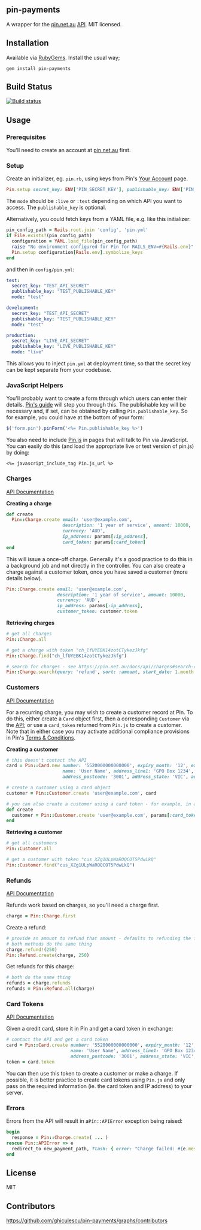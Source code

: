 ## pin-payments

A wrapper for the [pin.net.au](https://pin.net.au/) [API](https://pin.net.au/docs/api). MIT licensed.

## Installation

Available via [RubyGems](https://rubygems.org/gems/pin-payments). Install the usual way;

    gem install pin-payments

## Build Status

[![Build status](https://travis-ci.org/ghiculescu/pin-payments.png)](https://travis-ci.org/ghiculescu/pin-payments)

## Usage

### Prerequisites

You'll need to create an account at [pin.net.au](https://pin.net.au/) first.

### Setup

Create an initializer, eg. `pin.rb`, using keys from Pin's [Your Account](https://dashboard.pin.net.au/account) page.

```ruby
Pin.setup secret_key: ENV['PIN_SECRET_KEY'], publishable_key: ENV['PIN_PUBLISHABLE_KEY'], mode: ENV['PIN_ENV']
```

The `mode` should be `:live` or `:test` depending on which API you want to access. The `publishable_key` is optional.

Alternatively, you could fetch keys from a YAML file, e.g. like this initializer:

```ruby
pin_config_path = Rails.root.join 'config', 'pin.yml'
if File.exists?(pin_config_path)
  configuration = YAML.load_file(pin_config_path)
  raise "No environment configured for Pin for RAILS_ENV=#{Rails.env}" unless configuration[Rails.env]
  Pin.setup configuration[Rails.env].symbolize_keys
end
```

and then in `config/pin.yml`:

```yaml
test:
  secret_key: "TEST_API_SECRET"
  publishable_key: "TEST_PUBLISHABLE_KEY"
  mode: "test"

development:
  secret_key: "TEST_API_SECRET"
  publishable_key: "TEST_PUBLISHABLE_KEY"
  mode: "test"

production:
  secret_key: "LIVE_API_SECRET"
  publishable_key: "LIVE_PUBLISHABLE_KEY"
  mode: "live"
```

This allows you to inject `pin.yml` at deployment time, so that the secret key can be kept separate from your codebase.

### JavaScript Helpers

You'll probably want to create a form through which users can enter their details. [Pin's guide](https://pin.net.au/docs/guides/payment-forms) will step you through this. The publishable key will be necessary and, if set, can be obtained by calling `Pin.publishable_key`. So for example, you could have at the bottom of your form:

```javascript
$('form.pin').pinForm('<%= Pin.publishable_key %>')
```

You also need to include [Pin.js](https://pin.net.au/pin-js) in pages that will talk to Pin via JavaScript. You can easily do this (and load the appropriate live or test version of pin.js) by doing:

```erb
<%= javascript_include_tag Pin.js_url %>
```

### Charges

[API Documentation](https://pin.net.au/docs/api/charges)

**Creating a charge**

```ruby
def create
  Pin::Charge.create email: 'user@example.com',
                     description: '1 year of service', amount: 10000,
                     currency: 'AUD',
                     ip_address: params[:ip_address],
                     card_token: params[:card_token]
end
```

This will issue a once-off charge. Generally it's a good practice to do this in a background job and not directly in the controller. You can also create a charge against a customer token, once you have saved a customer (more details below).

```ruby
Pin::Charge.create email: 'user@example.com',
                   description: '1 year of service', amount: 10000,
                   currency: 'AUD',
                   ip_address: params[:ip_address],
                   customer_token: customer.token
```

**Retrieving charges**

```ruby
# get all charges
Pin::Charge.all

# get a charge with token "ch_lfUYEBK14zotCTykezJkfg"
Pin::Charge.find("ch_lfUYEBK14zotCTykezJkfg")

# search for charges - see https://pin.net.au/docs/api/charges#search-charges for available parameters
Pin::Charge.search(query: 'refund', sort: :amount, start_date: 1.month.ago, end_date: '2013-08-01', direction: 'desc')
```

### Customers

[API Documentation](https://pin.net.au/docs/api/customers)

For a recurring charge, you may wish to create a customer record at Pin. To do this, either create a `Card` object first, then a corresponding `Customer` via the [API](https://pin.net.au/docs/api/customers); or use a `card_token` returned from `Pin.js` to create a customer. Note that in either case you may activate additional compliance provisions in Pin's [Terms & Conditions](https://pin.net.au/terms).

**Creating a customer**

```ruby
# this doesn't contact the API
card = Pin::Card.new number: '5520000000000000', expiry_month: '12', expiry_year: '2018', cvc: '123',
                     name: 'User Name', address_line1: 'GPO Box 1234', address_city: 'Melbourne',
                     address_postcode: '3001', address_state: 'VIC', address_country: 'Australia'

# create a customer using a card object
customer = Pin::Customer.create 'user@example.com', card

# you can also create a customer using a card token - for example, in a controller
def create
  customer = Pin::Customer.create 'user@example.com', params[:card_token]
end
```

**Retrieving a customer**

```ruby
# get all customers
Pin::Customer.all

# get a customer with token "cus_XZg1ULpWaROQCOT5PdwLkQ"
Pin::Customer.find("cus_XZg1ULpWaROQCOT5PdwLkQ")
```

### Refunds

[API Documentation](https://pin.net.au/docs/api/refunds)

Refunds work based on charges, so you'll need a charge first.

```ruby
charge = Pin::Charge.first
```

Create a refund:

```ruby
# provide an amount to refund that amount - defaults to refunding the full amount
# both methods do the same thing
charge.refund!(250)
Pin::Refund.create(charge, 250)
```

Get refunds for this charge:

```ruby
# both do the same thing
refunds = charge.refunds
refunds = Pin::Refund.all(charge)
```

### Card Tokens

[API Documentation](https://pin.net.au/docs/api/cards)

Given a credit card, store it in Pin and get a card token in exchange:

```ruby
# contact the API and get a card token
card = Pin::Card.create number: '5520000000000000', expiry_month: '12', expiry_year: '2018', cvc: '123',
                        name: 'User Name', address_line1: 'GPO Box 1234', address_city: 'Melbourne',
                        address_postcode: '3001', address_state: 'VIC', address_country: 'Australia'
token = card.token
```

You can then use this token to create a customer or make a charge. If possible, it is better practice to create card tokens using `Pin.js` and only pass on the required information (ie. the card token and IP address) to your server.

### Errors

Errors from the API will result in a`Pin::APIError` exception being raised:

```ruby
begin
  response = Pin::Charge.create( ... )
rescue Pin::APIError => e
  redirect_to new_payment_path, flash: { error: "Charge failed: #{e.message}" }
end
```

## License

MIT

## Contributors

https://github.com/ghiculescu/pin-payments/graphs/contributors